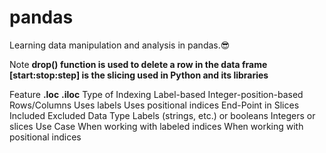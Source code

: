 # pandas
Learning data manipulation and analysis in pandas.😎

Note
**drop() function is used to delete a row in the data frame**
**[start:stop:step] is the slicing used in Python and its libraries**


Feature	                            **.loc**                                  **.iloc**
Type of Indexing	              Label-based        	                    Integer-position-based
Rows/Columns	                  Uses labels	                            Uses positional indices
End-Point in Slices	              Included	                                Excluded
Data Type	                      Labels (strings, etc.) or booleans	    Integers or slices
Use Case	                      When working with labeled indices      	When working with positional indices